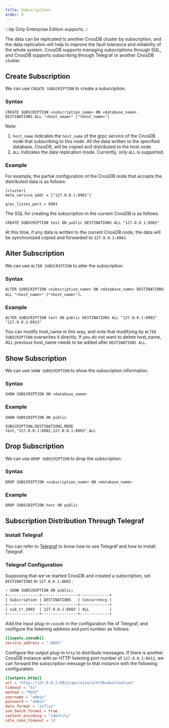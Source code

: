 ```yaml
---
title: Subscriptions
order: 9
---
```


:::tip
Only Enterprise Edition supports
:::

The data can be replicated to another CnosDB cluster by subscription, and the data replication will help to improve the fault tolerance and reliability of the whole system. CnosDB supports managing subscriptions through SQL, and CnosDB supports subscribing through Telegraf or another CnosDB cluster.

## Create Subscription

We can use `CREATE SUBSCRIPTION` to create a subscription.

### Syntax

```
CREATE SUBSCRIPTION <subscription_name> ON <database_name> DESTINATIONS ALL "<host_nmae>" ["<host_name>"]
```

Note:
1. `host_name` indicates the `host_name` of the grpc service of the CnosDB node that subscribing to this node.
   All the data written to the specified database, CnosDB, will be copied and distributed to the host node.
1. `ALL` Indicates the data replication mode. Currently, only `ALL` is supported.

### Example

For example, the partial configuration of the CnosDB node that accepts the distributed data is as follows:

```
[cluster]
meta_service_addr = ["127.0.0.1:8901"]

grpc_listen_port = 8903
```

The SQL for creating the subscription in the current CnosDB is as follows:

```
CREATE SUBSCRIPTION test ON public DESTINATIONS ALL "127.0.0.1:8903"
```

At this time, if any data is written to the current CnosDB node, the data will be synchronized copied and forwarded to `127.0.0.1:8903`.

## Alter Subscription

We can use `ALTER SUBSCRIPTION` to alter the subscription.

### Syntax

```
ALTER SUBSCRIPTION <subscription_name> ON <database_name> DESTINATIONS ALL "<host_name>" ["<host_name>"]。
```

### Example

```
ALTER SUBSCRIPTION test ON public DESTINATIONS ALL "127.0.0.1:8903" "127.0.0.1:8913"
```

You can modify host_name in this way, and note that modifying by `ALTER SUBSCRIPTION` overwrites it directly. If you do not want to delete host_name, ALL previous host_name needs to be added after `DESTINATIONS ALL`.

## Show Subscription

We can use `SHOW SUBSCRIPTION` to show the subscription information.

### Syntax

```
SHOW SUBSCRIPTION ON <database_name>
```

### Example

```
SHOW SUBSCRIPTION ON public
```

```
SUBSCRIPTION,DESTINATIONS,MODE
test,"127.0.0.1:8902,127.0.0.1:8903",ALL
```

## Drop Subscription

We can use `DROP SUBSCRIPTION` to drop the subscription.

### Syntax

```
DROP SUBSCRIPTION <subscription_name> ON <database_name>
```

### Example

```
DROP SUBSCRIPTION test ON public
```

## Subscription Distribution Through Telegraf

### Install Telegraf

You can refer to [Telegraf](/eco-integration/telegraf#cnos-telegraf) to know how to use Telegraf and how to install Telegraf.

### Telegraf Configuration

Supposing that we've started CnosDB and created a subscription, set `DESTINATIONS` to `127.0.0.1:8803` :

```sh
> SHOW SUBSCRIPTION ON public;
+--------------+----------------+-------------+
| Subscription | DESTINATIONS   | Concurrency |
+--------------+----------------+-------------+
| sub_tr_1003  | 127.0.0.1:8803 | ALL         |
+--------------+----------------+-------------+
```

Add the input plug-in `cnosdb` in the configuration file of Telegraf, and configure the listening address and port number as follows:

```toml
[[inputs.cnosdb]]
service_address = ":8803"
```

Configure the output plug-in `http` to distribute messages. If there is another CnosDB instance with an HTTP listening port number of `127.0.0.1:8912`, we can forward the subscription message to that instance with the following configuration.

```toml
[[outputs.http]]
url = "http://127.0.0.1:8912/api/v1/write?db=destination"
timeout = "5s"
method = "POST"
username = "admin"
password = "admin"
data_format = "influx"
use_batch_format = true
content_encoding = "identity"
idle_conn_timeout = 10
```

